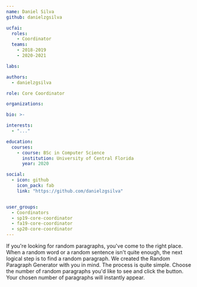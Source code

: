 ```yaml
---
name: Daniel Silva
github: danielzgsilva

ucfai:
  roles:
    - Coordinator
  teams:
    - 2018-2019
    - 2020-2021

labs:

authors:
  - danielzgsilva

role: Core Coordinator

organizations:

bio: >-

interests:
  - "..."

education:
  courses:
    - course: BSc in Computer Science
      institution: University of Central Florida
      year: 2020

social:
  - icon: github
    icon_pack: fab
    link: "https://github.com/danielzgsilva"


user_groups:
  - Coordinators
  - sp19-core-coordinator
  - fa19-core-coordinator
  - sp20-core-coordinator
---
```


If you're looking for random paragraphs, you've come to the right place. When a random
word or a random sentence isn't quite enough, the next logical step is to find a random
paragraph. We created the Random Paragraph Generator with you in mind. The process is
quite simple. Choose the number of random paragraphs you'd like to see and click the
button. Your chosen number of paragraphs will instantly appear.
